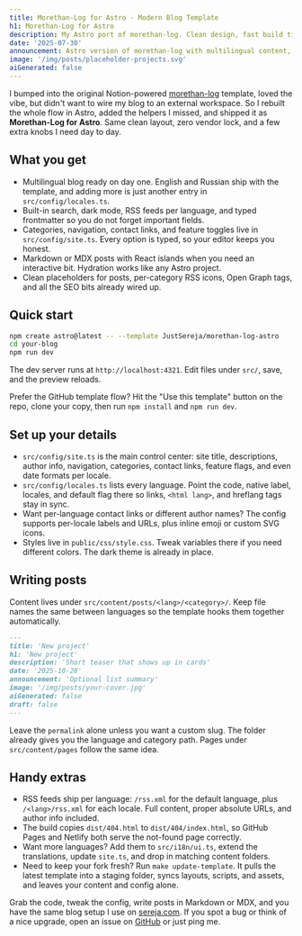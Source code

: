 ```yaml
---
title: Morethan-Log for Astro - Modern Blog Template
h1: Morethan-Log for Astro
description: My Astro port of morethan-log. Clean design, fast build times, multilingual, search, RSS, and typed configs out of the box.
date: '2025-07-30'
announcement: Astro version of morethan-log with multilingual content, search, typed configs, MDX islands, and easy updates.
image: '/img/posts/placeholder-projects.svg'
aiGenerated: false
---
```


I bumped into the original Notion-powered [morethan-log](https://github.com/morethanmin/morethan-log) template, loved the vibe, but didn't want to wire my blog to an external workspace. So I rebuilt the whole flow in Astro, added the helpers I missed, and shipped it as **Morethan-Log for Astro**. Same clean layout, zero vendor lock, and a few extra knobs I need day to day.

## What you get
- Multilingual blog ready on day one. English and Russian ship with the template, and adding more is just another entry in `src/config/locales.ts`.
- Built-in search, dark mode, RSS feeds per language, and typed frontmatter so you do not forget important fields.
- Categories, navigation, contact links, and feature toggles live in `src/config/site.ts`. Every option is typed, so your editor keeps you honest.
- Markdown or MDX posts with React islands when you need an interactive bit. Hydration works like any Astro project.
- Clean placeholders for posts, per-category RSS icons, Open Graph tags, and all the SEO bits already wired up.

## Quick start

```bash
npm create astro@latest -- --template JustSereja/morethan-log-astro
cd your-blog
npm run dev
```

The dev server runs at `http://localhost:4321`. Edit files under `src/`, save, and the preview reloads.

Prefer the GitHub template flow? Hit the "Use this template" button on the repo, clone your copy, then run `npm install` and `npm run dev`.

## Set up your details

- `src/config/site.ts` is the main control center: site title, descriptions, author info, navigation, categories, contact links, feature flags, and even date formats per locale.
- `src/config/locales.ts` lists every language. Point the code, native label, locales, and default flag there so links, `<html lang>`, and hreflang tags stay in sync.
- Want per-language contact links or different author names? The config supports per-locale labels and URLs, plus inline emoji or custom SVG icons.
- Styles live in `public/css/style.css`. Tweak variables there if you need different colors. The dark theme is already in place.

## Writing posts

Content lives under `src/content/posts/<lang>/<category>/`. Keep file names the same between languages so the template hooks them together automatically.

```markdown
---
title: 'New project'
h1: 'New project'
description: 'Short teaser that shows up in cards'
date: '2025-10-28'
announcement: 'Optional list summary'
image: '/img/posts/your-cover.jpg'
aiGenerated: false
draft: false
---
```

Leave the `permalink` alone unless you want a custom slug. The folder already gives you the language and category path. Pages under `src/content/pages` follow the same idea.

## Handy extras

- RSS feeds ship per language: `/rss.xml` for the default language, plus `/<lang>/rss.xml` for each locale. Full content, proper absolute URLs, and author info included.
- The build copies `dist/404.html` to `dist/404/index.html`, so GitHub Pages and Netlify both serve the not-found page correctly.
- Want more languages? Add them to `src/i18n/ui.ts`, extend the translations, update `site.ts`, and drop in matching content folders.
- Need to keep your fork fresh? Run `make update-template`. It pulls the latest template into a staging folder, syncs layouts, scripts, and assets, and leaves your content and config alone.

Grab the code, tweak the config, write posts in Markdown or MDX, and you have the same blog setup I use on [sereja.com](https://sereja.com/). If you spot a bug or think of a nice upgrade, open an issue on [GitHub](https://github.com/JustSereja/morethan-log-astro) or just ping me.
